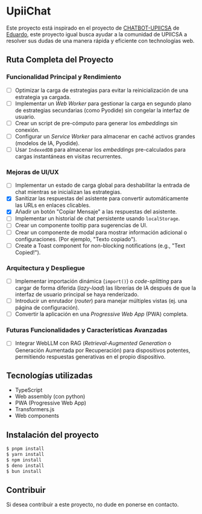 # UpiiChat

Este proyecto está inspirado en el proyecto de [CHATBOT-UPIICSA](https://github.com/EduDN/CHATBOT-UPIICSA)
de [Eduardo](https://github.com/EduDN), este proyecto igual busca ayudar a la
comunidad de UPIICSA a resolver sus dudas de una manera rápida y eficiente con
technologías web.

## **Ruta Completa del Proyecto**

### **Funcionalidad Principal y Rendimiento**

- [ ] Optimizar la carga de estrategias para evitar la reinicialización de una estrategia ya cargada.
- [ ] Implementar un _Web Worker_ para gestionar la carga en segundo plano de estrategias secundarias (como Pyodide) sin congelar la interfaz de usuario.
- [ ] Crear un script de pre-cómputo para generar los _embeddings_ sin conexión.
- [ ] Configurar un _Service Worker_ para almacenar en caché activos grandes (modelos de IA, Pyodide).
- [ ] Usar `IndexedDB` para almacenar los _embeddings_ pre-calculados para cargas instantáneas en visitas recurrentes.

### **Mejoras de UI/UX**

- [ ] Implementar un estado de carga global para deshabilitar la entrada de chat mientras se inicializan las estrategias.
- [x] Sanitizar las respuestas del asistente para convertir automáticamente las URLs en enlaces clicables.
- [x] Añadir un botón "Copiar Mensaje" a las respuestas del asistente.
- [ ] Implementar un historial de chat persistente usando `localStorage`.
- [ ] Crear un componente tooltip para sugerencias de UI.
- [ ] Crear un componente de modal para mostrar información adicional o
      configuraciones. (Por ejemplo, "Texto copiado").
- [ ] Create a Toast component for non-blocking notifications (e.g., "Text Copied!").

### **Arquitectura y Despliegue**

- [ ] Implementar importación dinámica (`import()`) o _code-splitting_ para cargar de forma diferida (_lazy-load_) las librerías de IA después de que la interfaz de usuario principal se haya renderizado.
- [ ] Introducir un enrutador (_router_) para manejar múltiples vistas (ej. una página de configuración).
- [ ] Convertir la aplicación en una _Progressive Web App_ (PWA) completa.

### **Futuras Funcionalidades y Características Avanzadas**

- [ ] Integrar WebLLM con RAG (_Retrieval-Augmented Generation_ o Generación Aumentada por Recuperación) para dispositivos potentes, permitiendo respuestas generativas en el propio dispositivo.

## Tecnologías utilizadas

- TypeScript
- Web assembly (con python)
- PWA (Progressive Web App)
- Transformers.js
- Web components

## Instalación del proyecto

```bash
$ pnpm install
$ yarn install
$ npm install
$ deno install
$ bun install
```

## Contribuir

Si desea contribuir a este proyecto, no dude en ponerse en contacto.
